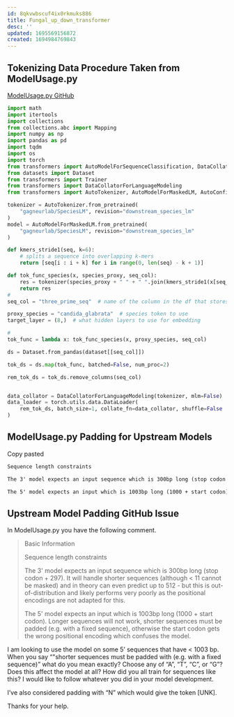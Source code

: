 ```yaml
---
id: 8qkvwbscuf4ix0rkmuks886
title: Fungal_up_down_transformer
desc: ''
updated: 1695569156872
created: 1694984769843
---
```

## Tokenizing Data Procedure Taken from ModelUsage.py

[ModelUsage.py GitHub](https://github.com/gagneurlab/SpeciesLM/blob/main/ModelUsage.ipynb)

```python
import math
import itertools
import collections
from collections.abc import Mapping
import numpy as np
import pandas as pd
import tqdm
import os
import torch
from transformers import AutoModelForSequenceClassification, DataCollatorWithPadding
from datasets import Dataset
from transformers import Trainer
from transformers import DataCollatorForLanguageModeling
from transformers import AutoTokenizer, AutoModelForMaskedLM, AutoConfig

tokenizer = AutoTokenizer.from_pretrained(
    "gagneurlab/SpeciesLM", revision="downstream_species_lm"
)
model = AutoModelForMaskedLM.from_pretrained(
    "gagneurlab/SpeciesLM", revision="downstream_species_lm"
)

def kmers_stride1(seq, k=6):
    # splits a sequence into overlapping k-mers
    return [seq[i : i + k] for i in range(0, len(seq) - k + 1)]

def tok_func_species(x, species_proxy, seq_col):
    res = tokenizer(species_proxy + " " + " ".join(kmers_stride1(x[seq_col])))
    return res
#
seq_col = "three_prime_seq"  # name of the column in the df that stores the sequences

proxy_species = "candida_glabrata"  # species token to use
target_layer = (8,)  # what hidden layers to use for embedding

#
tok_func = lambda x: tok_func_species(x, proxy_species, seq_col)

ds = Dataset.from_pandas(dataset[[seq_col]])

tok_ds = ds.map(tok_func, batched=False, num_proc=2)

rem_tok_ds = tok_ds.remove_columns(seq_col)


data_collator = DataCollatorForLanguageModeling(tokenizer, mlm=False)
data_loader = torch.utils.data.DataLoader(
    rem_tok_ds, batch_size=1, collate_fn=data_collator, shuffle=False
)
```

## ModelUsage.py Padding for Upstream Models

Copy pasted

```md
Sequence length constraints

The 3' model expects an input sequence which is 300bp long (stop codon + 297). It will handle shorter sequences (although < 11 cannot be masked) and in theory can even predict up to 512 - but this is out-of-distribution and likely performs very poorly as the positional encodings are not adapted for this.

The 5' model expects an input which is 1003bp long (1000 + start codon). Longer sequences will not work, shorter sequences must be padded (e.g. with a fixed sequence), otherwise the start codon gets the wrong positional encoding which confuses the model.
```

## Upstream Model Padding GitHub Issue

In ModelUsage.py you have the following comment.

> Basic Information
>
> Sequence length constraints
>
> The 3' model expects an input sequence which is 300bp long (stop codon + 297). It will handle shorter sequences (although < 11 cannot be masked) and in theory can even predict up to 512 - but this is out-of-distribution and likely performs very poorly as the positional encodings are not adapted for this.
>
> The 5' model expects an input which is 1003bp long (1000 + start codon). Longer sequences will not work, shorter sequences must be padded (e.g. with a fixed sequence), otherwise the start codon gets the wrong positional encoding which confuses the model.

I am looking to use the model on some 5’ sequences that have < 1003 bp. When you say “"shorter sequences must be padded with (e.g. with a fixed sequence)” what do you mean exactly? Choose any of “A”, “T”, “C”, or “G”? Does this affect the model at all? How did you all train for sequences like this? I would like to follow whatever you did in your model development.

I’ve also considered padding with “N” which would give the token [UNK].

Thanks for your help.
